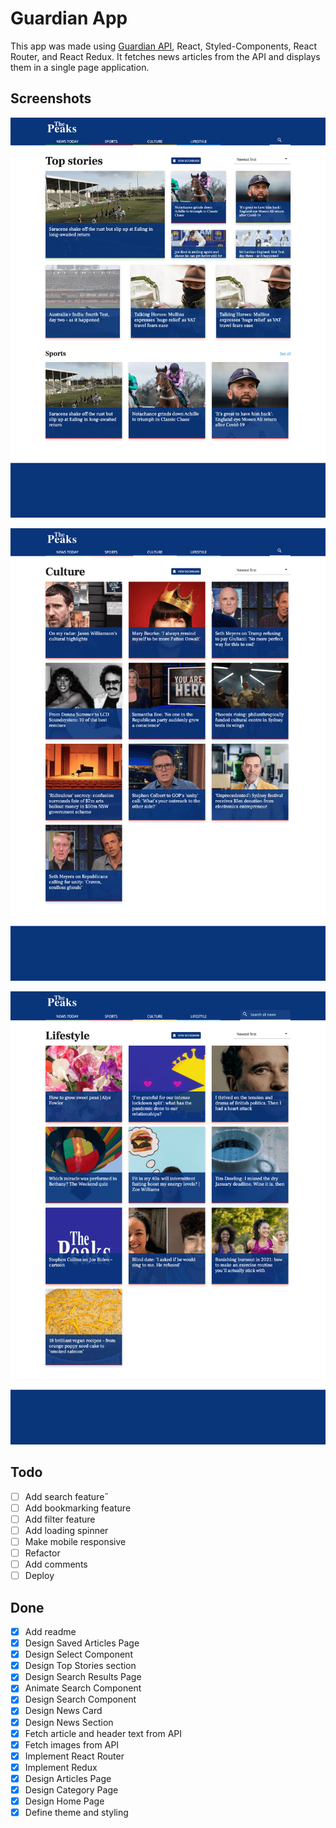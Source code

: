 # Guardian App

This app was made using [Guardian API](https://open-platform.theguardian.com/), React, Styled-Components, React Router, and React Redux. It fetches news articles from the API and displays them in a single page application.

## Screenshots

![demo](https://raw.githubusercontent.com/TylerTLai/guardian-app/master/src/assets/images/demo.png)

![demo](https://raw.githubusercontent.com/TylerTLai/guardian-app/master/src/assets/images/demo2.png)

![demo](https://raw.githubusercontent.com/TylerTLai/guardian-app/master/src/assets/images/demo3.png)

## Todo

- [ ] Add search feature˝
- [ ] Add bookmarking feature
- [ ] Add filter feature
- [ ] Add loading spinner
- [ ] Make mobile responsive
- [ ] Refactor
- [ ] Add comments
- [ ] Deploy

## Done

- [x] Add readme
- [x] Design Saved Articles Page
- [x] Design Select Component
- [x] Design Top Stories section
- [x] Design Search Results Page
- [x] Animate Search Component
- [x] Design Search Component
- [x] Design News Card
- [x] Design News Section
- [x] Fetch article and header text from API
- [x] Fetch images from API
- [x] Implement React Router
- [x] Implement Redux
- [x] Design Articles Page
- [x] Design Category Page
- [x] Design Home Page
- [x] Define theme and styling
